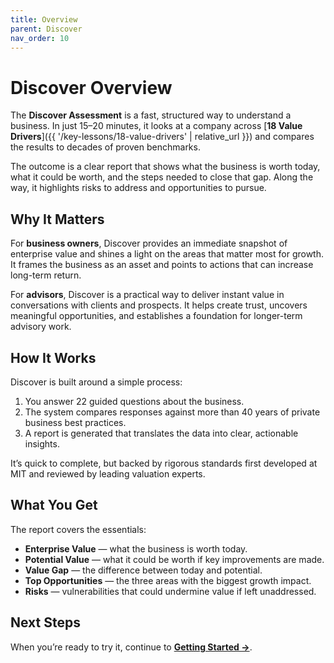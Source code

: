 ```yaml
---
title: Overview
parent: Discover
nav_order: 10
---
```


# Discover Overview

The **Discover Assessment** is a fast, structured way to understand a business. In just 15–20 minutes, it looks at a company across [**18 Value Drivers**]({{ '/key-lessons/18-value-drivers' | relative_url }}) and compares the results to decades of proven benchmarks.

The outcome is a clear report that shows what the business is worth today, what it could be worth, and the steps needed to close that gap. Along the way, it highlights risks to address and opportunities to pursue.

## Why It Matters

For **business owners**, Discover provides an immediate snapshot of enterprise value and shines a light on the areas that matter most for growth. It frames the business as an asset and points to actions that can increase long-term return.

For **advisors**, Discover is a practical way to deliver instant value in conversations with clients and prospects. It helps create trust, uncovers meaningful opportunities, and establishes a foundation for longer-term advisory work.

## How It Works

Discover is built around a simple process:

1. You answer 22 guided questions about the business.
2. The system compares responses against more than 40 years of private business best practices.
3. A report is generated that translates the data into clear, actionable insights.

It’s quick to complete, but backed by rigorous standards first developed at MIT and reviewed by leading valuation experts.

## What You Get

The report covers the essentials:

- **Enterprise Value** — what the business is worth today.
- **Potential Value** — what it could be worth if key improvements are made.
- **Value Gap** — the difference between today and potential.
- **Top Opportunities** — the three areas with the biggest growth impact.
- **Risks** — vulnerabilities that could undermine value if left unaddressed.

## Next Steps

When you’re ready to try it, continue to [**Getting Started →**](getting-started.md).

